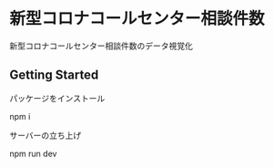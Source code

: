 # 新型コロナコールセンター相談件数
新型コロナコールセンター相談件数のデータ視覚化

## Getting Started
パッケージをインストール

npm i

サーバーの立ち上げ

npm run dev
